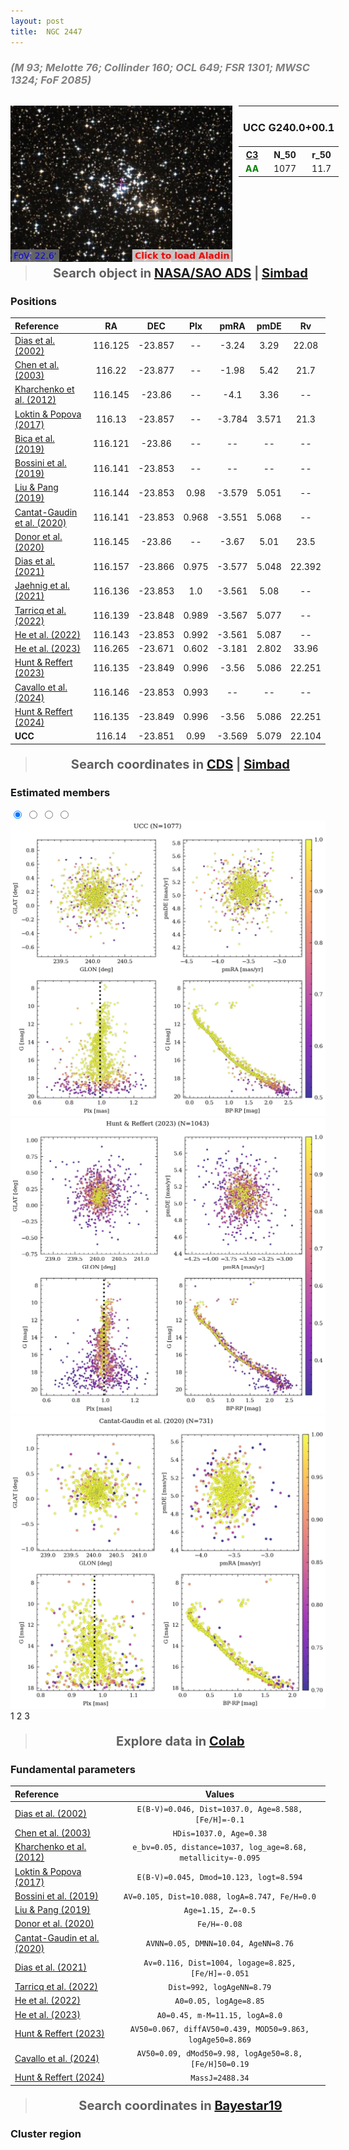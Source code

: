 ```yaml
---
layout: post
title:  NGC 2447
---
```

<h3><span style="color: #808080;"><i>(M 93; Melotte 76; Collinder 160; OCL 649; FSR 1301; MWSC 1324; FoF 2085)</i></span></h3><div style="display: flex; justify-content: space-between; width:720px;height:250px">
<div style="text-align: center;">

<!-- Static image + data attributes for FOV and target -->
<img id="aladin_img"
     data-umami-event="aladin_load"
     src="https://raw.githubusercontent.com/ucc23/Q3P/main/plots/ngc2447_aladin.webp"
     alt="Click to load Aladin Lite" 
     style="width:355px;height:250px; cursor: pointer;"
     data-fov="0.39" 
     data-target="116.14 -23.851"/>
<!-- Div to contain Aladin Lite viewer -->
<div id="aladin-lite-div" style="width:355px;height:250px;display:none;"></div>
<!-- Aladin Lite script (will be loaded after the image is clicked) -->
<script src="{{ site.baseurl }}/scripts/aladin_load.js"></script>

</div>
<!-- Left block -->

<table style="width:355px;height:250px;">
  <!-- Row 1 (title) -->
  <tr>
    <td colspan="5"><h3>UCC G240.0+00.1</h3></td>
  </tr>
  <!-- Row 2 -->
  <tr>
    <th style="text-align: center;"><a href="https://ucc.ar/faq#what-is-the-c3-parameter" title="Combined class">C3</a></th>
    <th style="text-align: center;"><div title="Stars with membership probability >50%">N_50</div></th>
    <th style="text-align: center;"><div title="Radius that contains half the members [arcmin]">r_50</div></th>
  </tr>
  <!-- Row 3 -->
  <tr>
    <td style="text-align: center;"><span style="color: green; font-weight: bold;">A</span><span style="color: green; font-weight: bold;">A</span></td>
    <td style="text-align: center;">1077</td>
    <td style="text-align: center;">11.7</td>
  </tr>
</table>
</div>

> <p style="text-align:center; font-weight: bold; font-size:20px">Search object in <a data-umami-event="nasa_search" href="https://ui.adsabs.harvard.edu/search/q=%20collection%3Aastronomy%20body%3A%22NGC%202447%22&sort=date%20desc%2C%20bibcode%20desc&p_=0" target="_blank">NASA/SAO ADS</a> | <a data-umami-event="simbad_search" href="https://simbad.cds.unistra.fr/simbad/sim-id-refs?Ident=ngc2447" target="_blank">Simbad</a></p>


### Positions

| Reference    | RA    | DEC   | Plx  | pmRA  | pmDE   |  Rv  |
| :---         | :---: | :---: | :---: | :---: | :---: | :---: |
|[Dias et al. (2002)](https://ui.adsabs.harvard.edu/abs/2002A%26A...389..871D) | 116.125 | -23.857 | -- | -3.24 | 3.29 | 22.08 |
|[Chen et al. (2003)](https://ui.adsabs.harvard.edu/abs/2003AJ....125.1397C) | 116.22 | -23.877 | -- | -1.98 | 5.42 | 21.7 |
|[Kharchenko et al. (2012)](https://ui.adsabs.harvard.edu/abs/2012A%26A...543A.156K) | 116.145 | -23.86 | -- | -4.1 | 3.36 | -- |
|[Loktin & Popova (2017)](https://ui.adsabs.harvard.edu/abs/2017AstBu..72..257L) | 116.13 | -23.857 | -- | -3.784 | 3.571 | 21.3 |
|[Bica et al. (2019)](https://ui.adsabs.harvard.edu/abs/2019AJ....157...12B) | 116.121 | -23.86 | -- | -- | -- | -- |
|[Bossini et al. (2019)](https://ui.adsabs.harvard.edu/abs/2019A%26A...623A.108B) | 116.141 | -23.853 | -- | -- | -- | -- |
|[Liu & Pang (2019)](https://ui.adsabs.harvard.edu/abs/2019ApJS..245...32L) | 116.144 | -23.853 | 0.98 | -3.579 | 5.051 | -- |
|[Cantat-Gaudin et al. (2020)](https://ui.adsabs.harvard.edu/abs/2020A%26A...640A...1C) | 116.141 | -23.853 | 0.968 | -3.551 | 5.068 | -- |
|[Donor et al. (2020)](https://ui.adsabs.harvard.edu/abs/2020AJ....159..199D) | 116.145 | -23.86 | -- | -3.67 | 5.01 | 23.5 |
|[Dias et al. (2021)](https://ui.adsabs.harvard.edu/abs/2021MNRAS.504..356D) | 116.157 | -23.866 | 0.975 | -3.577 | 5.048 | 22.392 |
|[Jaehnig et al. (2021)](https://ui.adsabs.harvard.edu/abs/2021ApJ...923..129J) | 116.136 | -23.853 | 1.0 | -3.561 | 5.08 | -- |
|[Tarricq et al. (2022)](https://ui.adsabs.harvard.edu/abs/2022A%26A...659A..59T) | 116.139 | -23.848 | 0.989 | -3.567 | 5.077 | -- |
|[He et al. (2022)](https://ui.adsabs.harvard.edu/abs/2022ApJS..262....7H) | 116.143 | -23.853 | 0.992 | -3.561 | 5.087 | -- |
|[He et al. (2023)](https://ui.adsabs.harvard.edu/abs/2023ApJS..267...34H) | 116.265 | -23.671 | 0.602 | -3.181 | 2.802 | 33.96 |
|[Hunt & Reffert (2023)](https://ui.adsabs.harvard.edu/abs/2023A%26A...673A.114H) | 116.135 | -23.849 | 0.996 | -3.56 | 5.086 | 22.251 |
|[Cavallo et al. (2024)](https://ui.adsabs.harvard.edu/abs/2024AJ....167...12C) | 116.146 | -23.853 | 0.993 | -- | -- | -- |
|[Hunt & Reffert (2024)](https://ui.adsabs.harvard.edu/abs/2024A%26A...686A..42H) | 116.135 | -23.849 | 0.996 | -3.56 | 5.086 | 22.251 |
| **UCC** |116.14 | -23.851 | 0.99 | -3.569 | 5.079 | 22.104 |

> <p style="text-align:center; font-weight: bold; font-size:20px">Search coordinates in <a data-umami-event="cds_coord_search" href="https://cdsportal.u-strasbg.fr/?target=116.14,-23.851" target="_blank">CDS</a> | <a data-umami-event="simbad_coord_search" href="https://simbad.cds.unistra.fr/mobile/object_list.html?coord=116.14%20-23.851&output=json&radius=5&userEntry=ngc2447" target="_blank">Simbad</a></p>

### Estimated members

<div class="carousel">
<input type="radio" name="radio-btn" id="slide1" checked>
<input type="radio" name="radio-btn" id="slide1">
<input type="radio" name="radio-btn" id="slide2">
<input type="radio" name="radio-btn" id="slide3">
<div class="slides">
<div class="slide">
<a href="https://raw.githubusercontent.com/ucc23/Q3P/main/plots/UCC/ngc2447.webp" target="_blank">
<img src="https://raw.githubusercontent.com/ucc23/Q3P/main/plots/UCC/ngc2447.webp" alt="NGC 2447 UCC">
</a>
</div>
<div class="slide">
<a href="https://raw.githubusercontent.com/ucc23/Q3P/main/plots/HUNT23/ngc2447.webp" target="_blank">
<img src="https://raw.githubusercontent.com/ucc23/Q3P/main/plots/HUNT23/ngc2447.webp" alt="NGC 2447 HUNT23">
</a>
</div>
<div class="slide">
<a href="https://raw.githubusercontent.com/ucc23/Q3P/main/plots/CANTAT20/ngc2447.webp" target="_blank">
<img src="https://raw.githubusercontent.com/ucc23/Q3P/main/plots/CANTAT20/ngc2447.webp" alt="NGC 2447 CANTAT20">
</a>
</div>
</div>
<div class="indicators">
<label for="slide1">1</label>
<label for="slide2">2</label>
<label for="slide3">3</label>
</div>
</div>


> <p style="text-align:center; font-weight: bold; font-size:20px">Explore data in <a data-umami-event="colab" href="https://colab.research.google.com/github/ucc23/ucc/blob/main/assets/notebook.ipynb" target="_blank">Colab</a></p>


### Fundamental parameters

| Reference |  Values |
| :---      |  :---:  |
| [Dias et al. (2002)](https://ui.adsabs.harvard.edu/abs/2002A%26A...389..871D) | `E(B-V)=0.046, Dist=1037.0, Age=8.588, [Fe/H]=-0.1` |
| [Chen et al. (2003)](https://ui.adsabs.harvard.edu/abs/2003AJ....125.1397C) | `HDis=1037.0, Age=0.38` |
| [Kharchenko et al. (2012)](https://ui.adsabs.harvard.edu/abs/2012A%26A...543A.156K) | `e_bv=0.05, distance=1037, log_age=8.68, metallicity=-0.095` |
| [Loktin & Popova (2017)](https://ui.adsabs.harvard.edu/abs/2017AstBu..72..257L) | `E(B-V)=0.045, Dmod=10.123, logt=8.594` |
| [Bossini et al. (2019)](https://ui.adsabs.harvard.edu/abs/2019A%26A...623A.108B) | `AV=0.105, Dist=10.088, logA=8.747, Fe/H=0.0` |
| [Liu & Pang (2019)](https://ui.adsabs.harvard.edu/abs/2019ApJS..245...32L) | `Age=1.15, Z=-0.5` |
| [Donor et al. (2020)](https://ui.adsabs.harvard.edu/abs/2020AJ....159..199D) | `Fe/H=-0.08` |
| [Cantat-Gaudin et al. (2020)](https://ui.adsabs.harvard.edu/abs/2020A%26A...640A...1C) | `AVNN=0.05, DMNN=10.04, AgeNN=8.76` |
| [Dias et al. (2021)](https://ui.adsabs.harvard.edu/abs/2021MNRAS.504..356D) | `Av=0.116, Dist=1004, logage=8.825, [Fe/H]=-0.051` |
| [Tarricq et al. (2022)](https://ui.adsabs.harvard.edu/abs/2022A%26A...659A..59T) | `Dist=992, logAgeNN=8.79` |
| [He et al. (2022)](https://ui.adsabs.harvard.edu/abs/2022ApJS..262....7H) | `A0=0.05, logAge=8.85` |
| [He et al. (2023)](https://ui.adsabs.harvard.edu/abs/2023ApJS..267...34H) | `A0=0.45, m-M=11.15, logA=8.0` |
| [Hunt & Reffert (2023)](https://ui.adsabs.harvard.edu/abs/2023A%26A...673A.114H) | `AV50=0.067, diffAV50=0.439, MOD50=9.863, logAge50=8.869` |
| [Cavallo et al. (2024)](https://ui.adsabs.harvard.edu/abs/2024AJ....167...12C) | `AV50=0.09, dMod50=9.98, logAge50=8.8, [Fe/H]50=0.19` |
| [Hunt & Reffert (2024)](https://ui.adsabs.harvard.edu/abs/2024A%26A...686A..42H) | `MassJ=2488.34` |

> <p style="text-align:center; font-weight: bold; font-size:20px">Search coordinates in <a data-umami-event="bayestar" href="http://argonaut.skymaps.info/query?lon=240.04%20&lat=0.15&coordsys=gal&mapname=bayestar2019" target="_blank">Bayestar19</a></p>


### Cluster region

<html lang="en">
  <body>
    <center>
    <div id="plot-params"
         data-oc-name="ngc2447"
         data-ra-center="116.14"
         data-dec-center="-23.85"
         data-rad-deg="11.7"
         data-plx="0.99">
    </div>
    <div id="plot-container">
        <div id="plot"></div>
    </div>
    <script defer type="module" src="{{ site.baseurl }}/scripts/radec_scatter.js"></script>
    </center>
  </body>
</html>
<br>
